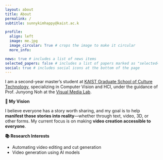 ```yaml
---
layout: about
title: About
permalink: /
subtitle: sunnykimhappy@kaist.ac.k

profile:
  align: left
  image: me.jpg
  image_circular: True # crops the image to make it circular
  more_info: 

news: true # includes a list of news items
selected_papers: false # includes a list of papers marked as "selected={true}"
social: true # includes social icons at the bottom of the page
---
```


I am a second-year master’s student at [KAIST Graduate School of Culture Technology](https://ct.kaist.ac.kr/), specializing in Computer Vision and HCI, under the guidance of Prof. Junyong Noh at the [Visual Media Lab](https://vml.kaist.ac.kr/).

**🌟 My Vision**

I believe everyone has a story worth sharing, and my goal is to help **manifest those stories into reality**—whether through text, video, 3D, or other forms. My current focus is on making **video creation accessible to everyone**.

**📚 Research Interests**
- Automating video editing and cut generation
- Video generation using AI models

